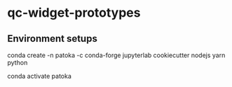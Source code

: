 # qc-widget-prototypes

## Environment setups

conda create -n patoka -c conda-forge jupyterlab cookiecutter nodejs yarn python

conda activate patoka